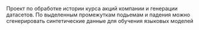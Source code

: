 Проект по обработке истории курса акций компании и генерации датасетов. По выделенным промежуткам подьемам и падения можно сгенерировать синтетические данные для обучения языковых моделей

